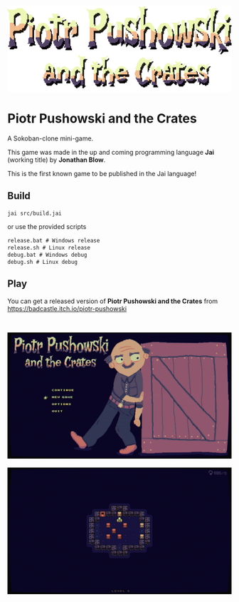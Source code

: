 ![Alt text](/publish/title.png?raw=true "Title")

# Piotr Pushowski and the Crates

A Sokoban-clone mini-game.

This game was made in the up and coming programming language **Jai** (working title) by **Jonathan Blow**.

This is the first known game to be published in the Jai language!

## Build
```console
jai src/build.jai
```

or use the provided scripts
```console
release.bat # Windows release
release.sh # Linux release
debug.bat # Windows debug
debug.sh # Linux debug
```

## Play
You can get a released version of **Piotr Pushowski and the Crates** from https://badcastle.itch.io/piotr-pushowski

&nbsp;
&nbsp;

![Alt text](/publish/ss1.png?raw=true "Screenshot 1")
&nbsp;
![Alt text](/publish/ss2.png?raw=true "Screenshot 2")
